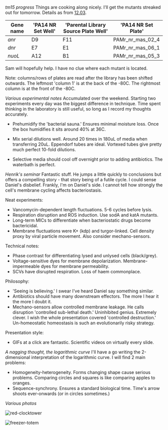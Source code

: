 *tm15 progress*
Things are cooking along nicely. I'll get the mutants streaked out for tomorrow. Details as from [12.03](https://github.com/marklemzin/marks-masters/blob/main/notes/12.03.md).

| Gene name | 'PA14 NR Set Well' | 'Parental Library Source Plate Well' | 'PA14 NR Set Plate' |
| --------- | ------------------ | ------------------------------------ | ------------------- |
| *anr*     | D9                 | F11                                  | PAMr_nr_mas_02_4    |
| *dnr*     | E7                 | E1                                   | PAMr_nr_mas_06_1    |
| *nuoL*    | A12                | B1                                   | PAMr_nr_mas_05_3    |
Sam will hopefully help. I have no clue where each mutant is located.

Note: columns/rows of plates are read after the library has been shifted outwards. The leftmost 'column 1' is at the back of the -80C. The rightmost column is at the front of the -80C.

*Various experimental notes*
Accumulated over the weekend. Starting two experiments every day was the biggest difference in technique. Time spent thinking in the laboratory is still useful, so long as I record my thoughts accurately.

- Prehumidify the 'bacterial sauna.' Ensures minimal moisture loss. Once the box humidifies it sits around 40% at 36C.

- Mix serial dilutions well. Around 20 times in 180uL of media when transferring 20uL. Eppendorf tubes are ideal. Vortexed tubes give pretty much perfect 10-fold dilutions.

- Selective media should cool off overnight prior to adding antibiotics. The waterbath is perfect.

*Henrik's seminar*
Fantastic stuff. He jumps a little quickly to conclusions but offers a compelling story - that story being of a futile cycle. I could sense Daniel's disbelief. Frankly, I'm on Daniel's side. I cannot tell how strongly the cell's membrane cycling affects bacteriostasis.

Neat experiments:
- Vancomycin-dependent length fluctuations. 5-6 cycles before lysis.
- Respiration disruption and ROS induction. Use sodA and katA mutants.
- Long-term MICs to differentiate when bacteriostatic drugs become bactericidal.
- Membrane fluctuations were K+ (kdp) and turgor-linked. Cell density proxy by viral particle movement. Also consider mechano-sensors.

Technical notes:
- Phase contrast for differentiating lysed and unlysed cells (black/grey).
- Voltage-sensitive dyes for membrane depolarization. Membrane-impermeable dyes for membrane permeability.
- SCVs have disrupted respiration. Loss of haem commonplace.

Philosophy:
- 'Seeing is believing.'
I swear I've heard Daniel say something similar.
- Antibiotics should have many downstream effectors.
The more I hear it the more I doubt it.
- Mechano-sensors allow controlled membrane leakage. He calls disruption 'controlled sub-lethal death.'
Uninhibited genius. Extremely clever. I wish the whole presentation covered 'controlled destruction.' Un-homeostatic homeostasis is such an evolutionarily risky strategy.

Presentation style:
- GIFs at a click are fantastic. Scientific videos on virtually every slide.

*A nagging thought, the logarithmic curve*
I'll have a go writing the 2-dimensional interpretation of the logarithmic curve. I will find 2 main problems:
- Homogeneity-heterogeneity. Forms changing shape cause serious problems. Comparing circles and squares is like comparing apples to oranges.
- Sequence-synchrony. Ensures a standard biological time. Time's arrow shoots ever-onwards (or in circles sometimes.)

*Various photos*

![red-clocktower](https://github.com/marklemzin/marks-masters/raw/main/pictures/29.4%20red-clocktower.jpg)

![freezer-totem](https://github.com/marklemzin/marks-masters/raw/main/pictures/29.4%20pletzer-freezer-totem.jpg)